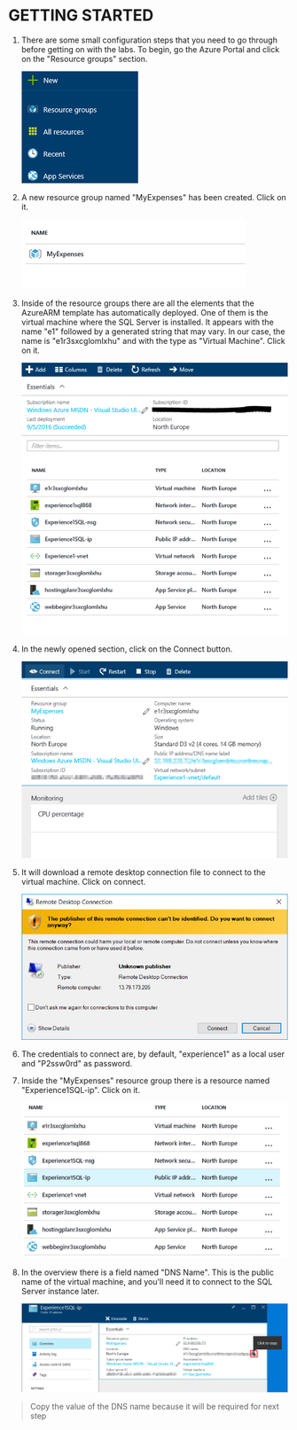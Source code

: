 <page title="Getting started"/>

GETTING STARTED
====

1. There are some small configuration steps that you need to go through before getting on with the labs. To begin, go the Azure Portal and click on the "Resource groups" section.

    ![](img/2.png)

2. A new resource group named "MyExpenses" has been created. Click on it.

    ![](img/3.png)

3. Inside of the resource groups there are all the elements that the AzureARM template has automatically deployed. One of them is the virtual machine where the SQL Server is installed. It appears with the name "e1" followed by a generated string that may vary. In our case, the name is "e1r3sxcglomlxhu" and with the type as "Virtual Machine". Click on it.

    ![](img/4.png)

4. In the newly opened section, click on the Connect button.

    ![](img/5.png)

5. It will download a remote desktop connection file to connect to the virtual machine. Click on connect.

    ![](img/6.png)

6. The credentials to connect are, by default, "experience1" as a local user and "P2ssw0rd" as password.

7. Inside the "MyExpenses" resource group there is a resource named "Experience1SQL-ip". Click on it.

    ![](img/10.png)

8. In the overview there is a field named "DNS Name". This is the public name of the virtual machine, and you'll need it to connect to the SQL Server instance later.

    ![](img/11.png)

> Copy the value of the DNS name because it will be required for next step